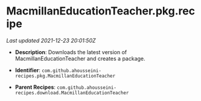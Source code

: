 # MacmillanEducationTeacher.pkg.recipe

_Last updated 2021-12-23 20:01:50Z_

- **Description**: Downloads the latest version of MacmillanEducationTeacher and creates a package.

- **Identifier**: `com.github.ahousseini-recipes.pkg.MacmillanEducationTeacher`

- **Parent Recipes**: `com.github.ahousseini-recipes.download.MacmillanEducationTeacher`
